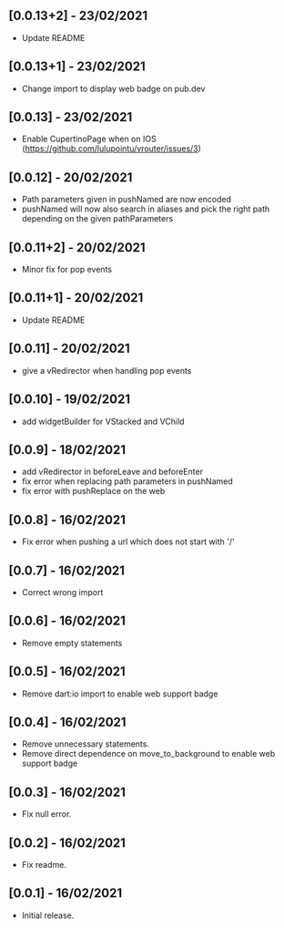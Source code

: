 ## [0.0.13+2] - 23/02/2021

* Update README

## [0.0.13+1] - 23/02/2021

* Change import to display web badge on pub.dev

## [0.0.13] - 23/02/2021

* Enable CupertinoPage when on IOS (https://github.com/lulupointu/vrouter/issues/3)

## [0.0.12] - 20/02/2021

* Path parameters given in pushNamed are now encoded
* pushNamed will now also search in aliases and pick the right path depending on the given pathParameters

## [0.0.11+2] - 20/02/2021

* Minor fix for pop events

## [0.0.11+1] - 20/02/2021

* Update README

## [0.0.11] - 20/02/2021

* give a vRedirector when handling pop events

## [0.0.10] - 19/02/2021

* add widgetBuilder for VStacked and VChild

## [0.0.9] - 18/02/2021

* add vRedirector in beforeLeave and beforeEnter
* fix error when replacing path parameters in pushNamed
* fix error with pushReplace on the web

## [0.0.8] - 16/02/2021

* Fix error when pushing a url which does not start with '/'

## [0.0.7] - 16/02/2021

* Correct wrong import

## [0.0.6] - 16/02/2021

* Remove empty statements

## [0.0.5] - 16/02/2021

* Remove dart:io import to enable web support badge

## [0.0.4] - 16/02/2021

* Remove unnecessary statements.
* Remove direct dependence on move_to_background to enable web support badge

## [0.0.3] - 16/02/2021

* Fix null error.

## [0.0.2] - 16/02/2021

* Fix readme.

## [0.0.1] - 16/02/2021

* Initial release.
